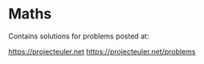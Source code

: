 Maths
=====

Contains solutions for problems posted at:

https://projecteuler.net
https://projecteuler.net/problems
